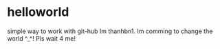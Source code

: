 # helloworld
simple way to work with git-hub
Im thanhbn1.
Im comming to change the world ^_^!
Pls wait 4 me!
